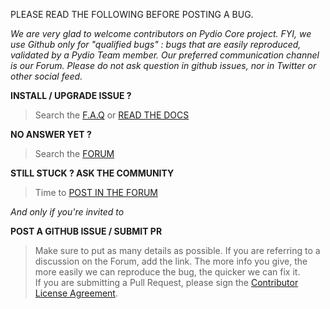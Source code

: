 PLEASE READ THE FOLLOWING BEFORE POSTING A BUG. 

*We are very glad to welcome contributors on Pydio Core project. FYI, we use Github only for "qualified bugs" : bugs that are easily reproduced, validated by a Pydio Team member. Our preferred communication channel is our Forum. Please do not ask question in github issues, nor in Twitter or other social feed.*

**INSTALL / UPGRADE ISSUE ?**

> Search the [F.A.Q](https://pydio.com/en/docs/faq)  or [READ THE DOCS](https://pydio.com/en/docs)  

**NO ANSWER YET ?**

> Search the [FORUM](https://pydio.com/forum/)

**STILL STUCK ? ASK THE COMMUNITY**

> Time to [POST IN THE FORUM](https://pydio.com/forum/)

*And only if you're invited to*

**POST A GITHUB ISSUE / SUBMIT PR**
> Make sure to put as many details as possible. If you are referring to a discussion on the Forum, add the link. The more info you give, the more easily we can reproduce the bug, the quicker we can fix it.  
> If you are submitting a Pull Request, please sign the [Contributor License Agreement](https://pydio.com/en/community/contribute/contributor-license-agreement-cla).
